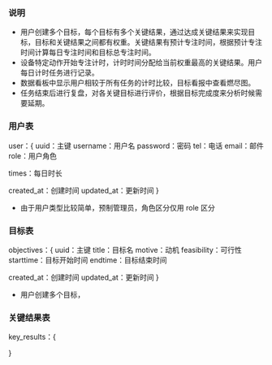 ### 说明

- 用户创建多个目标，每个目标有多个关键结果，通过达成关键结果来实现目标，目标和关键结果之间都有权重。关键结果有预计专注时间，根据预计专注时间计算每日专注时间和目标总专注时间。
- 设备特定动作开始专注计时，计时时间分配给当前权重最高的关键结果。用户每日计时任务进行记录。
- 数据看板中显示用户相较于所有任务的计时比较，目标看报中查看燃尽图。
- 任务结束后进行复盘，对各关键目标进行评价，根据目标完成度来分析时候需要延期。

### 用户表

user：{
uuid：主键
username：用户名
password：密码
tel：电话
email：邮件
role：用户角色

times：每日时长

created_at：创建时间
updated_at：更新时间
}

- 由于用户类型比较简单，预制管理员，角色区分仅用 role 区分

### 目标表

objectives：{
uuid：主键
title：目标名
motive：动机
feasibility：可行性
starttime：目标开始时间
endtime：目标结束时间

created_at：创建时间
updated_at：更新时间
}

- 用户创建多个目标，

### 关键结果表

key_results：{

}
